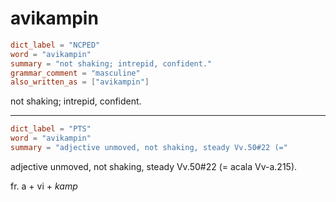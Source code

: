 # avikampin

``` toml
dict_label = "NCPED"
word = "avikampin"
summary = "not shaking; intrepid, confident."
grammar_comment = "masculine"
also_written_as = ["avikampin"]
```

not shaking; intrepid, confident.

--------------------

``` toml
dict_label = "PTS"
word = "avikampin"
summary = "adjective unmoved, not shaking, steady Vv.50#22 (="
```

adjective unmoved, not shaking, steady Vv.50#22 (= acala Vv\-a.215).

fr. a \+ vi \+ *kamp*

